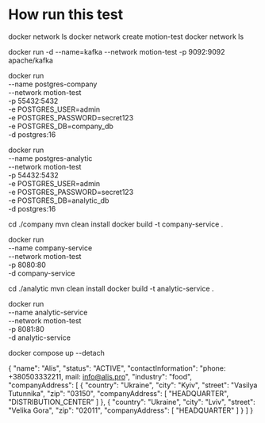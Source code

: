 # How run this test

docker network ls
docker network create motion-test
docker network ls

docker run -d --name=kafka --network motion-test -p 9092:9092 apache/kafka

docker run \
--name postgres-company \
--network motion-test \
-p 55432:5432 \
-e POSTGRES_USER=admin \
-e POSTGRES_PASSWORD=secret123 \
-e POSTGRES_DB=company_db \
-d postgres:16

docker run \
--name postgres-analytic \
--network motion-test \
-p 54432:5432 \
-e POSTGRES_USER=admin \
-e POSTGRES_PASSWORD=secret123 \
-e POSTGRES_DB=analytic_db \
-d postgres:16

cd ./company
mvn clean install
docker build -t company-service .

docker run \
--name company-service \
--network motion-test \
-p 8080:80 \
-d company-service

cd ./analytic
mvn clean install
docker build -t analytic-service .

docker run \
--name analytic-service \
--network motion-test \
-p 8081:80 \
-d analytic-service


docker compose up --detach

{
    "name": "Alis",
    "status": "ACTIVE",
    "contactInformation": "phone: +380503332211, mail: info@alis.pro",
    "industry": "food",
    "companyAddress": [
        {
            "country": "Ukraine",
            "city": "Kyiv",
            "street": "Vasilya Tutunnika",
            "zip": "03150",
            "companyAddress": [
                "HEADQUARTER",
                "DISTRIBUTION_CENTER"
            ]
        },
        {
            "country": "Ukraine",
            "city": "Lviv",
            "street": "Velika Gora",
            "zip": "02011",
            "companyAddress": [
                "HEADQUARTER"
            ]
        }
    ]
}